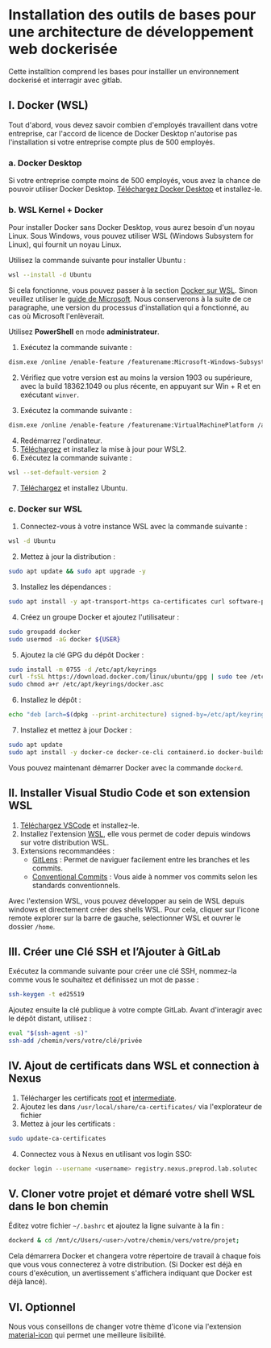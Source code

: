 # Installation des outils de bases pour une architecture de développement web dockerisée

Cette installtion comprend les bases pour installler un environnement dockerisé et interragir avec gitlab.

## I. Docker (WSL)

Tout d'abord, vous devez savoir combien d'employés travaillent dans votre entreprise, car l'accord de licence de Docker Desktop n'autorise pas l'installation si votre entreprise compte plus de 500 employés.

### a. Docker Desktop

Si votre entreprise compte moins de 500 employés, vous avez la chance de pouvoir utiliser Docker Desktop.
[Téléchargez Docker Desktop](https://www.docker.com/products/docker-desktop/) et installez-le.

### b. WSL Kernel + Docker

Pour installer Docker sans Docker Desktop, vous aurez besoin d'un noyau Linux. Sous Windows, vous pouvez utiliser WSL (Windows Subsystem for Linux), qui fournit un noyau Linux.

Utilisez la commande suivante pour installer Ubuntu :

```bash
wsl --install -d Ubuntu
```

Si cela fonctionne, vous pouvez passer à la section [Docker sur WSL](#docker-sur-wsl). Sinon veuillez utiliser le [guide de Microsoft](https://learn.microsoft.com/fr-fr/windows/wsl/install-manual). Nous conserverons à la suite de ce paragraphe, une version du processus d'installation qui a fonctionné, au cas où Microsoft l'enlèverait.

Utilisez **PowerShell** en mode **administrateur**.

1. Exécutez la commande suivante :

```bash
dism.exe /online /enable-feature /featurename:Microsoft-Windows-Subsystem-Linux /all /norestart
```

2. Vérifiez que votre version est au moins la version 1903 ou supérieure, avec la build 18362.1049 ou plus récente, en appuyant sur Win + R et en exécutant `winver`.

3. Exécutez la commande suivante :

```bash
dism.exe /online /enable-feature /featurename:VirtualMachinePlatform /all /norestart
```

4. Redémarrez l'ordinateur.
5. [Téléchargez](https://wslstorestorage.blob.core.windows.net/wslblob/wsl_update_x64.msi) et installez la mise à jour pour WSL2.
6. Exécutez la commande suivante :

```bash
wsl --set-default-version 2
```

7. [Téléchargez](https://aka.ms/wslubuntu2004) et installez Ubuntu.

### c. Docker sur WSL

1. Connectez-vous à votre instance WSL avec la commande suivante :

```bash
wsl -d Ubuntu
```

2. Mettez à jour la distribution :

```bash
sudo apt update && sudo apt upgrade -y
```

3. Installez les dépendances :

```bash
sudo apt install -y apt-transport-https ca-certificates curl software-properties-common libssl-dev libffi-dev git wget nano
```

4. Créez un groupe Docker et ajoutez l'utilisateur :

```bash
sudo groupadd docker
sudo usermod -aG docker ${USER}
```

5. Ajoutez la clé GPG du dépôt Docker :

```bash
sudo install -m 0755 -d /etc/apt/keyrings
curl -fsSL https://download.docker.com/linux/ubuntu/gpg | sudo tee /etc/apt/keyrings/docker.asc > /dev/null
sudo chmod a+r /etc/apt/keyrings/docker.asc
```

6. Installez le dépôt :

```bash
echo "deb [arch=$(dpkg --print-architecture) signed-by=/etc/apt/keyrings/docker.asc] https://download.docker.com/linux/ubuntu $(lsb_release -cs) stable" | sudo tee /etc/apt/sources.list.d/docker.list > /dev/null
```

7. Installez et mettez à jour Docker :

```bash
sudo apt update
sudo apt install -y docker-ce docker-ce-cli containerd.io docker-buildx-plugin docker-compose-plugin
```

Vous pouvez maintenant démarrer Docker avec la commande `dockerd`.

## II. Installer Visual Studio Code et son extension WSL

1. [Téléchargez VSCode](https://code.visualstudio.com/download) et installez-le.
2. Installez l'extension [WSL](https://marketplace.visualstudio.com/items?itemName=ms-vscode-remote.remote-wsl), elle vous permet de coder depuis windows sur votre distribution WSL.
3. Extensions recommandées :
   - [GitLens](https://marketplace.visualstudio.com/items?itemName=eamodio.gitlens) : Permet de naviguer facilement entre les branches et les commits.
   - [Conventional Commits](https://marketplace.visualstudio.com/items?itemName=vivaxy.vscode-conventional-commits) : Vous aide à nommer vos commits selon les standards conventionnels.

Avec l'extension WSL, vous pouvez développer au sein de WSL depuis windows et directement créer des shells WSL. Pour cela, cliquer sur l'icone remote explorer sur la barre de gauche, selectionner WSL et ouvrer le dossier `/home`.

## III. Créer une Clé SSH et l’Ajouter à GitLab

Exécutez la commande suivante pour créer une clé SSH, nommez-la comme vous le souhaitez et définissez un mot de passe :

```bash
ssh-keygen -t ed25519
```

Ajoutez ensuite la clé publique à votre compte GitLab. Avant d'interagir avec le dépôt distant, utilisez :

```bash
eval "$(ssh-agent -s)"
ssh-add /chemin/vers/votre/clé/privée
```

## IV. Ajout de certificats dans WSL et connection à Nexus

1. Télécharger les certificats [root](https://consultantssolutec.sharepoint.com/sites/fichierslabsolutec/Lyon/Forms/AllItems.aspx?id=%2Fsites%2Ffichierslabsolutec%2FLyon%2F1%2E%20Documents%20Utiles%2FCertificats%2Froot%2Ecrt&viewid=91efca93%2Df8e4%2D4d8b%2Da2ae%2D71d62a832b05&parent=%2Fsites%2Ffichierslabsolutec%2FLyon%2F1%2E%20Documents%20Utiles%2FCertificats) et [intermediate](https://consultantssolutec.sharepoint.com/sites/fichierslabsolutec/Lyon/Forms/AllItems.aspx?id=%2Fsites%2Ffichierslabsolutec%2FLyon%2F1%2E%20Documents%20Utiles%2FCertificats%2Fintermediate%2Ecrt&viewid=91efca93%2Df8e4%2D4d8b%2Da2ae%2D71d62a832b05&parent=%2Fsites%2Ffichierslabsolutec%2FLyon%2F1%2E%20Documents%20Utiles%2FCertificats).
2. Ajoutez les dans `/usr/local/share/ca-certificates/` via l'explorateur de fichier
3. Mettez à jour les certificats :

```bash
sudo update-ca-certificates
```

4. Connectez vous à Nexus en utilisant vos login SSO:

```bash
docker login --username <username> registry.nexus.preprod.lab.solutec
```

## V. Cloner votre projet et démaré votre shell WSL dans le bon chemin

Éditez votre fichier `~/.bashrc` et ajoutez la ligne suivante à la fin :

```bash
dockerd & cd /mnt/c/Users/<user>/votre/chemin/vers/votre/projet;
```

Cela démarrera Docker et changera votre répertoire de travail à chaque fois que vous vous connecterez à votre distribution. (Si Docker est déjà en cours d'exécution, un avertissement s'affichera indiquant que Docker est déjà lancé).

## VI. Optionnel

Nous vous conseillons de changer votre thème d'icone via l'extension [material-icon](https://marketplace.visualstudio.com/items?itemName=PKief.material-icon-theme) qui permet une meilleure lisibilité.